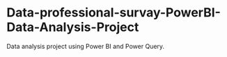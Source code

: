 # Data-professional-survay-PowerBI-Data-Analysis-Project
Data analysis project using Power BI and Power Query.
